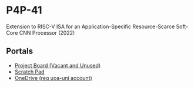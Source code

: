 # P4P-41
Extension to RISC-V ISA for an Application-Specific Resource-Scarce Soft-Core CNN Processor (2022)

## Portals

- [Project Board (Vacant and Unused)](https://trello.com/b/y05cP9MM)
- [Scratch Pad](https://miro.com/app/board/uXjVOJl2CTg=/)
- [OneDrive (req uoa-uni account)](https://uoa-my.sharepoint.com/personal/cmcd407_uoa_auckland_ac_nz/_layouts/15/onedrive.aspx?id=%2Fpersonal%2Fcmcd407%5Fuoa%5Fauckland%5Fac%5Fnz%2FDocuments%2FPart%204%20Project%20%2841%29)
